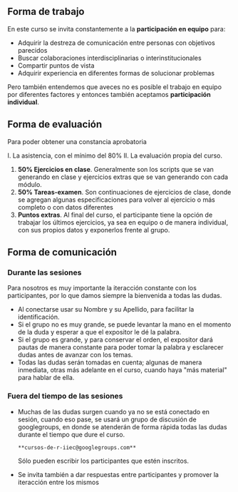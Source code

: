 ## Forma de trabajo

En este curso se invita constantemente a la **participación en equipo** para:

- Adquirir la destreza de comunicación entre personas con objetivos parecidos
- Buscar colaboraciones interdisciplinarias o interinstitucionales
- Compartir puntos de vista
- Adquirir experiencia en diferentes formas de solucionar problemas

Pero también entendemos que aveces no es posible el trabajo en equipo por diferentes factores y entonces también aceptamos **participación individual**.

## Forma de evaluación

Para poder obtener una constancia aprobatoria

I. La asistencia, con el mínimo del 80%
II. La evaluación propia del curso.
  1. **50% Ejercicios en clase**. Generalmente son los scripts que se van generando en clase y ejercicios extras que se van generando con cada módulo.
  2. **50% Tareas-examen**. Son continuaciones de ejercicios de clase, donde se agregan algunas especificaciones para volver al ejercicio o más completo o con datos diferentes
  3. **Puntos extras**. Al final del curso, el participante tiene la opción de trabajar los últimos ejercicios, ya sea en equipo o de manera individual, con sus propios datos y exponerlos frente al grupo.

## Forma de comunicación
  
### Durante las sesiones
Para nosotros es muy importante la iteracción constante con los participantes, por lo que damos siempre la bienvenida a todas las dudas.
- Al conectarse usar su Nombre y su Apellido, para facilitar la identificación.
- Si el grupo no es muy grande, se puede levantar la mano en el momento de la duda y esperar a que el expositor le dé la palabra.
- Si el grupo es grande, y para conservar el orden, el expositor dará pautas de manera constante para poder tomar la palabra y esclarecer dudas antes de avanzar con los temas.
- Todas las dudas serán tomadas en cuenta; algunas de manera inmediata, otras más adelante en el curso, cuando haya "más material" para hablar de ella.

### Fuera del tiempo de las sesiones
- Muchas de las dudas surgen cuando ya no se está conectado en sesión, cuando eso pase, se usará un grupo de discusión de googlegroups, en donde se atenderán de forma rápida todas las dudas durante el tiempo que dure el curso.

      **cursos-de-r-iiec@googlegroups.com**
  
  Sólo pueden escribir los participantes que estén inscritos.
- Se invita también a dar respuestas entre participantes y promover la iteracción entre los mismos
